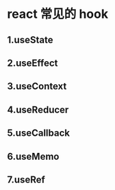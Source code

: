 # react 常见的 hook

## 1.useState

## 2.useEffect

## 3.useContext

## 4.useReducer

## 5.useCallback

## 6.useMemo

## 7.useRef
